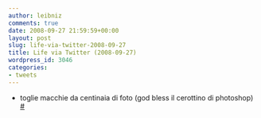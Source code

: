 ```yaml
---
author: leibniz
comments: true
date: 2008-09-27 21:59:59+00:00
layout: post
slug: life-via-twitter-2008-09-27
title: Life via Twitter (2008-09-27)
wordpress_id: 3046
categories:
- tweets
---
```



	
  * toglie macchie da centinaia di foto (god bless il cerottino di photoshop) [#](http://twitter.com/leibniz/statuses/937327138)


